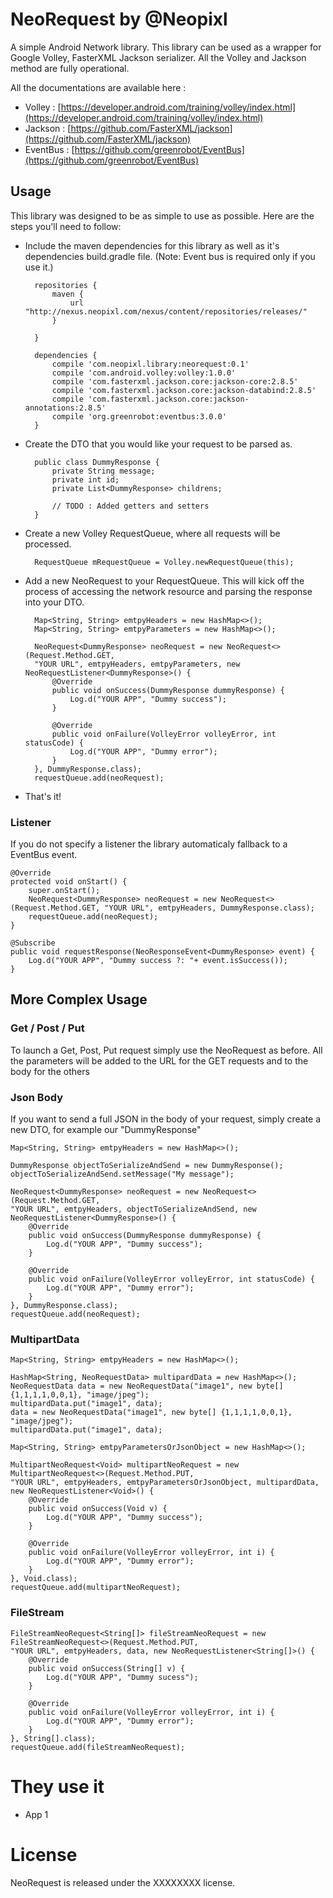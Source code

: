 # NeoRequest by @Neopixl

A simple Android Network library. This library can be used as a wrapper for Google Volley, FasterXML Jackson serializer.
All the Volley and Jackson method are fully operational.

All the documentations are available here :

 - Volley : [https://developer.android.com/training/volley/index.html](https://developer.android.com/training/volley/index.html)
 - Jackson : [https://github.com/FasterXML/jackson](https://github.com/FasterXML/jackson)
 - EventBus : [https://github.com/greenrobot/EventBus](https://github.com/greenrobot/EventBus)

## Usage
This library was designed to be as simple to use as possible.  Here are the steps you'll need to follow:

* Include the maven dependencies for this library as well as it's dependencies build.gradle file.  (Note: Event bus is required only if you use it.)


		repositories {	
		    maven {
		        url "http://nexus.neopixl.com/nexus/content/repositories/releases/"
		    }
	
		}

		dependencies {
			compile 'com.neopixl.library:neorequest:0.1'
			compile 'com.android.volley:volley:1.0.0'
			compile 'com.fasterxml.jackson.core:jackson-core:2.8.5'
			compile 'com.fasterxml.jackson.core:jackson-databind:2.8.5'
			compile 'com.fasterxml.jackson.core:jackson-annotations:2.8.5'
			compile 'org.greenrobot:eventbus:3.0.0'
		}

* Create the DTO that you would like your request to be parsed as.

		public class DummyResponse {
			private String message;
			private int id;
			private List<DummyResponse> childrens;
			
			// TODO : Added getters and setters
		}

* Create a new Volley RequestQueue, where all requests will be processed.

		RequestQueue mRequestQueue = Volley.newRequestQueue(this);
		
* Add a new NeoRequest to your RequestQueue.  This will kick off the process of accessing the network resource and parsing the response into your DTO. 

		Map<String, String> emtpyHeaders = new HashMap<>();
		Map<String, String> emtpyParameters = new HashMap<>();
		
		NeoRequest<DummyResponse> neoRequest = new NeoRequest<>(Request.Method.GET,
		"YOUR URL", emtpyHeaders, emtpyParameters, new NeoRequestListener<DummyResponse>() {
			@Override
			public void onSuccess(DummyResponse dummyResponse) {
				Log.d("YOUR APP", "Dummy success");
			}
		
			@Override
			public void onFailure(VolleyError volleyError, int statusCode) {
				Log.d("YOUR APP", "Dummy error");
			}
		}, DummyResponse.class);
		requestQueue.add(neoRequest);

* That's it! 

### Listener
If you do not specify a listener the library automaticaly fallback to a EventBus event.

	@Override
	protected void onStart() {
		super.onStart();
		NeoRequest<DummyResponse> neoRequest = new NeoRequest<>(Request.Method.GET, "YOUR URL", emtpyHeaders, DummyResponse.class);
		requestQueue.add(neoRequest);
	}
	
	@Subscribe
	public void requestResponse(NeoResponseEvent<DummyResponse> event) {
		Log.d("YOUR APP", "Dummy success ?: "+ event.isSuccess());
	}

## More Complex Usage

### Get / Post / Put
To launch a Get, Post, Put request simply use the NeoRequest as before.
All the parameters will be added to the URL for the GET requests and to the body for the others

### Json Body

If you want to send a full JSON in the body of your request, simply create a new DTO, for example our "DummyResponse"

	Map<String, String> emtpyHeaders = new HashMap<>();
	
	DummyResponse objectToSerializeAndSend = new DummyResponse();
	objectToSerializeAndSend.setMessage("My message");
	
	NeoRequest<DummyResponse> neoRequest = new NeoRequest<>(Request.Method.GET,
	"YOUR URL", emtpyHeaders, objectToSerializeAndSend, new NeoRequestListener<DummyResponse>() {
		@Override
		public void onSuccess(DummyResponse dummyResponse) {
			Log.d("YOUR APP", "Dummy success");
		}
	
		@Override
		public void onFailure(VolleyError volleyError, int statusCode) {
			Log.d("YOUR APP", "Dummy error");
		}
	}, DummyResponse.class);
	requestQueue.add(neoRequest);

### MultipartData

	Map<String, String> emtpyHeaders = new HashMap<>();
	    
	HashMap<String, NeoRequestData> multipardData = new HashMap<>();
	NeoRequestData data = new NeoRequestData("image1", new byte[] {1,1,1,1,0,0,1}, "image/jpeg");
	multipardData.put("image1", data);
	data = new NeoRequestData("image1", new byte[] {1,1,1,1,0,0,1}, "image/jpeg");
	multipardData.put("image1", data);
	    
	Map<String, String> emtpyParametersOrJsonObject = new HashMap<>();
	    
	MultipartNeoRequest<Void> multipartNeoRequest = new MultipartNeoRequest<>(Request.Method.PUT,
	"YOUR URL", emtpyHeaders, emtpyParametersOrJsonObject, multipardData, new NeoRequestListener<Void>() {
		@Override
		public void onSuccess(Void v) {
			Log.d("YOUR APP", "Dummy success");
		}
	    
		@Override
		public void onFailure(VolleyError volleyError, int i) {
			Log.d("YOUR APP", "Dummy error"); 
		}
	}, Void.class);
	requestQueue.add(multipartNeoRequest);

### FileStream

	FileStreamNeoRequest<String[]> fileStreamNeoRequest = new FileStreamNeoRequest<>(Request.Method.PUT,
	"YOUR URL", emtpyHeaders, data, new NeoRequestListener<String[]>() {
		@Override
		public void onSuccess(String[] v) {
			Log.d("YOUR APP", "Dummy sucess");
		}
	    
		@Override
		public void onFailure(VolleyError volleyError, int i) {
			Log.d("YOUR APP", "Dummy error");   
		}
	}, String[].class);
	requestQueue.add(fileStreamNeoRequest);

# They use it

 - App 1

# License
NeoRequest is released under the XXXXXXXX license.